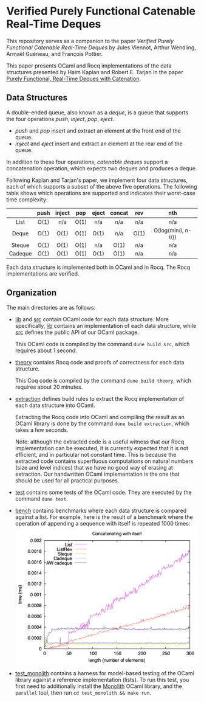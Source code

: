 # Verified Purely Functional Catenable Real-Time Deques

This repository serves as a companion to the paper
*Verified Purely Functional Catenable Real-Time Deques*
by
Jules Viennot,
Arthur Wendling,
Armaël Guéneau,
and
François Pottier.

This paper presents OCaml and Rocq implementations of the data structures
presented by
Haim Kaplan
and
Robert E. Tarjan
in the paper
[Purely Functional, Real-Time Deques with Catenation](https://doi.org/10.1145/324133.324139).

## Data Structures

A double-ended queue, also known as a *deque*, is a queue that supports the
four operations *push*, *inject*, *pop*, *eject*.

+ *push* and *pop*
  insert and extract an element at the front end of the queue.
+ *inject* and *eject*
  insert and extract an element at the rear end of the queue.

In addition to these four operations,
*catenable deques* support a concatenation operation,
which expects two deques and produces a deque.

Following Kaplan and Tarjan's paper,
we implement four data structures,
each of which supports a subset of the above five operations.
The following table shows which operations are supported
and indicates their worst-case time complexity:

|         | push | inject |  pop | eject | concat |  rev |         nth         |
| :-----: | :--: | :----: | :--: | :---: | :----: | :--: | :-----------------: |
|  List   | O(1) |   n/a  | O(1) |  n/a  |   n/a  |  n/a |         n/a         |
|  Deque  | O(1) |   O(1) | O(1) |  O(1) |   n/a  | O(1) | O(log(min(i, n-i))) |
| Steque  | O(1) |   O(1) | O(1) |  n/a  |  O(1)  |  n/a |         n/a         |
| Cadeque | O(1) |   O(1) | O(1) |  O(1) |  O(1)  |  n/a |         n/a         |

Each data structure is implemented both in OCaml and in Rocq.
The Rocq implementations are verified.

## Organization

The main directories are as follows:

+ [lib](/lib/) and [src](/src/) contain OCaml code for each data structure.
  More specifically,
  [lib](/lib/) contains an implementation of each data structure,
  while
  [src](/src/) defines the public API of our OCaml package.

  This OCaml code is compiled by the command `dune build src`,
  which requires about 1 second.

+ [theory](/theory/) contains Rocq code and proofs of correctness
  for each data structure.

  This Coq code is compiled by the command `dune build theory`,
  which requires about 20 minutes.

+ [extraction](/extraction/) defines build rules to extract the
  Rocq implementation of each data structure into OCaml.

  Extracting the Rocq code into OCaml and compiling the result
  as an OCaml library is done by the command `dune build extraction`,
  which takes a few seconds.

  Note: although the extracted code is a useful witness that our Rocq
  implementation can be executed, it is currently expected that it is not
  efficient, and in particular not constant time. This is because the extracted
  code contains superfluous computations on natural numbers (size and level
  indices) that we have no good way of erasing at extraction.
  Our handwritten OCaml implementation is the one that should be used for
  all practical purposes.

+ [test](/test/) contains some tests of the OCaml code.
  They are executed by the command `dune test`.

+ [bench](/bench/) contains benchmarks
  where each data structure is compared against a list.
  For example, here is the result of a benchmark
  where the operation of appending a sequence with itself
  is repeated 1000 times:
  ![appending 1000 times with itself](bench/result/concat.png)

+ [test_monolith](/test_monolith/) contains a harness for model-based testing of
  the OCaml library against a reference implementation (lists). To run this
  test, you first need to additionally install the
  [Monolith](https://gitlab.inria.fr/fpottier/monolith) OCaml library, and the
  `parallel` tool, then run `cd test_monolith && make run`.
